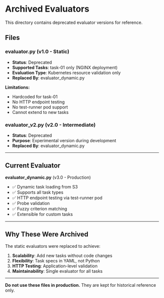 # Archived Evaluators

This directory contains deprecated evaluator versions for reference.

## Files

### evaluator.py (v1.0 - Static)
- **Status**: Deprecated
- **Supported Tasks**: task-01 only (NGINX deployment)
- **Evaluation Type**: Kubernetes resource validation only
- **Replaced By**: evaluator_dynamic.py

**Limitations:**
- Hardcoded for task-01
- No HTTP endpoint testing
- No test-runner pod support
- Cannot extend to new tasks

### evaluator_v2.py (v2.0 - Intermediate)
- **Status**: Deprecated
- **Purpose**: Experimental version during development
- **Replaced By**: evaluator_dynamic.py

---

## Current Evaluator

**evaluator_dynamic.py** (v3.0 - Production)
- ✅ Dynamic task loading from S3
- ✅ Supports all task types
- ✅ HTTP endpoint testing via test-runner pod
- ✅ Probe validation
- ✅ Fuzzy criterion matching
- ✅ Extensible for custom tasks

---

## Why These Were Archived

The static evaluators were replaced to achieve:
1. **Scalability**: Add new tasks without code changes
2. **Flexibility**: Task specs in YAML, not Python
3. **HTTP Testing**: Application-level validation
4. **Maintainability**: Single evaluator for all tasks

---

**Do not use these files in production.**
They are kept for historical reference only.

